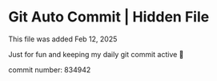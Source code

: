 # Git Auto Commit | Hidden File

This file was added Feb 12, 2025

Just for fun and keeping my daily git commit active 🤪

commit number: 834942
